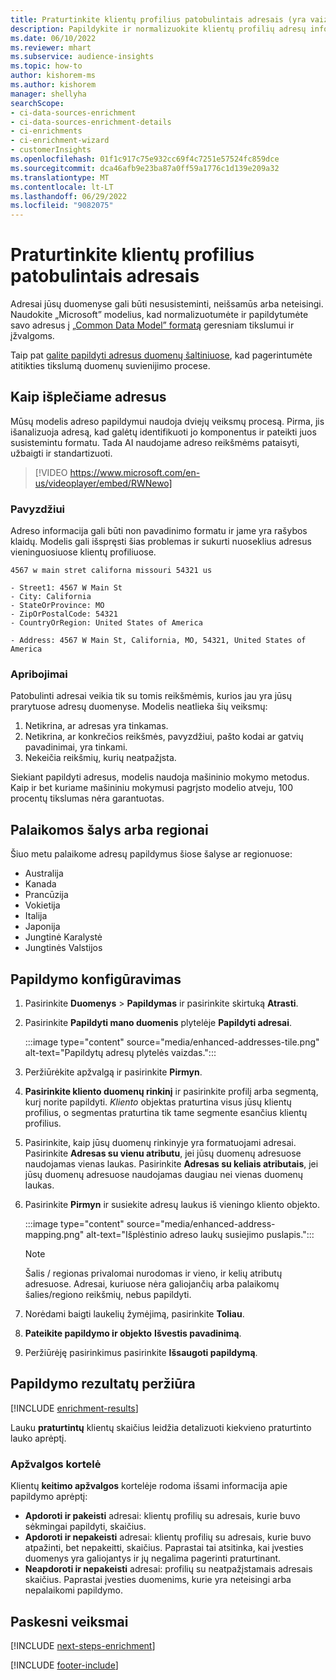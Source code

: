 ```yaml
---
title: Praturtinkite klientų profilius patobulintais adresais (yra vaizdo įrašų)
description: Papildykite ir normalizuokite klientų profilių adresų informaciją naudodami „Microsoft” modelius.
ms.date: 06/10/2022
ms.reviewer: mhart
ms.subservice: audience-insights
ms.topic: how-to
author: kishorem-ms
ms.author: kishorem
manager: shellyha
searchScope:
- ci-data-sources-enrichment
- ci-data-sources-enrichment-details
- ci-enrichments
- ci-enrichment-wizard
- customerInsights
ms.openlocfilehash: 01f1c917c75e932cc69f4c7251e57524fc859dce
ms.sourcegitcommit: dca46afb9e23ba87a0ff59a1776c1d139e209a32
ms.translationtype: MT
ms.contentlocale: lt-LT
ms.lasthandoff: 06/29/2022
ms.locfileid: "9082075"
---
```

# <a name="enrich-customer-profiles-with-enhanced-addresses"></a>Praturtinkite klientų profilius patobulintais adresais

Adresai jūsų duomenyse gali būti nesusisteminti, neišsamūs arba neteisingi. Naudokite „Microsoft” modelius, kad normalizuotumėte ir papildytumėte savo adresus į [„Common Data Model” formatą](/common-data-model/schema/core/applicationcommon/address) geresniam tikslumui ir įžvalgoms.

Taip pat [galite papildyti adresus duomenų šaltiniuose](data-sources-enrichment.md), kad pagerintumėte atitikties tikslumą duomenų suvienijimo procese. 

## <a name="how-we-enhance-addresses"></a>Kaip išplečiame adresus

Mūsų modelis adreso papildymui naudoja dviejų veiksmų procesą. Pirma, jis išanalizuoja adresą, kad galėtų identifikuoti jo komponentus ir pateikti juos susistemintu formatu. Tada AI naudojame adreso reikšmėms pataisyti, užbaigti ir standartizuoti.

> [!VIDEO https://www.microsoft.com/en-us/videoplayer/embed/RWNewo]

### <a name="example"></a>Pavyzdžiui

Adreso informacija gali būti non pavadinimo formatu ir jame yra rašybos klaidų. Modelis gali išspręsti šias problemas ir sukurti nuoseklius adresus vieninguosiuose klientų profiliuose.

```Input
4567 w main stret californa missouri 54321 us
```

```Output
- Street1: 4567 W Main St
- City: California
- StateOrProvince: MO
- ZipOrPostalCode: 54321
- CountryOrRegion: United States of America

- Address: 4567 W Main St, California, MO, 54321, United States of America
```

### <a name="limitations"></a>Apribojimai

Patobulinti adresai veikia tik su tomis reikšmėmis, kurios jau yra jūsų prarytuose adresų duomenyse. Modelis neatlieka šių veiksmų:

1. Netikrina, ar adresas yra tinkamas.
2. Netikrina, ar konkrečios reikšmės, pavyzdžiui, pašto kodai ar gatvių pavadinimai, yra tinkami.
3. Nekeičia reikšmių, kurių neatpažįsta.

Siekiant papildyti adresus, modelis naudoja mašininio mokymo metodus. Kaip ir bet kuriame mašininiu mokymusi pagrįsto modelio atveju, 100 procentų tikslumas nėra garantuotas.

## <a name="supported-countries-or-regions"></a>Palaikomos šalys arba regionai

Šiuo metu palaikome adresų papildymus šiose šalyse ar regionuose:

- Australija
- Kanada
- Prancūzija
- Vokietija
- Italija
- Japonija
- Jungtinė Karalystė
- Jungtinės Valstijos

## <a name="configure-the-enrichment"></a>Papildymo konfigūravimas

1. Pasirinkite **Duomenys** > **Papildymas** ir pasirinkite skirtuką **Atrasti**.

1. Pasirinkite **Papildyti mano duomenis** plytelėje **Papildyti adresai**.

   :::image type="content" source="media/enhanced-addresses-tile.png" alt-text="Papildytų adresų plytelės vaizdas.":::

1. Peržiūrėkite apžvalgą ir pasirinkite **Pirmyn**.

1. **Pasirinkite kliento duomenų rinkinį** ir pasirinkite profilį arba segmentą, kurį norite papildyti. *Kliento* objektas praturtina visus jūsų klientų profilius, o segmentas praturtina tik tame segmente esančius klientų profilius.

1. Pasirinkite, kaip jūsų duomenų rinkinyje yra formatuojami adresai. Pasirinkite **Adresas su vienu atributu**, jei jūsų duomenų adresuose naudojamas vienas laukas. Pasirinkite **Adresas su keliais atributais**, jei jūsų duomenų adresuose naudojamas daugiau nei vienas duomenų laukas.

1. Pasirinkite **Pirmyn** ir susiekite adresų laukus iš vieningo kliento objekto.

    :::image type="content" source="media/enhanced-address-mapping.png" alt-text="Išplėstinio adreso laukų susiejimo puslapis.":::

   > [!NOTE]
   > Šalis / regionas privalomai nurodomas ir vieno, ir kelių atributų adresuose. Adresai, kuriuose nėra galiojančių arba palaikomų šalies/regiono reikšmių, nebus papildyti.

1. Norėdami baigti laukelių žymėjimą, pasirinkite **Toliau**.

1. **Pateikite papildymo ir objekto** **Išvestis pavadinimą**.

1. Peržiūrėję pasirinkimus pasirinkite **Išsaugoti papildymą**.

## <a name="view-enrichment-results"></a>Papildymo rezultatų peržiūra

[!INCLUDE [enrichment-results](includes/enrichment-results.md)]

Lauku **praturtintų** klientų skaičius leidžia detalizuoti kiekvieno praturtinto lauko aprėptį.

### <a name="overview-card"></a>Apžvalgos kortelė

Klientų **keitimo apžvalgos** kortelėje rodoma išsami informacija apie papildymo aprėptį:

- **Apdoroti ir pakeisti** adresai: klientų profilių su adresais, kurie buvo sėkmingai papildyti, skaičius.
- **Apdoroti ir nepakeisti** adresai: klientų profilių su adresais, kurie buvo atpažinti, bet nepakeitti, skaičius. Paprastai tai atsitinka, kai įvesties duomenys yra galiojantys ir jų negalima pagerinti praturtinant.
- **Neapdoroti ir nepakeisti** adresai: profilių su neatpažįstamais adresais skaičius. Paprastai įvesties duomenims, kurie yra neteisingi arba nepalaikomi papildymo.

## <a name="next-steps"></a>Paskesni veiksmai

[!INCLUDE [next-steps-enrichment](includes/next-steps-enrichment.md)]

[!INCLUDE [footer-include](includes/footer-banner.md)]
